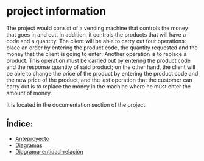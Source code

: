# project information

The project would consist of a vending machine that controls the money that goes in and out. In addition, it controls the products that will have a code and a quantity. The client will be able to carry out four operations: place an order by entering the product code, the quantity requested and the money that the client is going to enter; Another operation is to replace a product. This operation must be carried out by entering the product code and the response quantity of said product; on the other hand, the client will be able to change the price of the product by entering the product code and the new price of the product; and the last operation that the customer can carry out is to replace the money in the machine where he must enter the amount of money.

It is located in the documentation section of the project.

## Índice:
- [Anteproyecto](Anteproyecto.md)
- [Diagramas](diagrama)
- [Diagrama-entidad-relación](vending-diagrama-entidad-relación.drawio.png)
